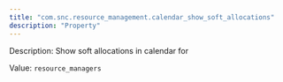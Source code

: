 ```yaml
---
title: "com.snc.resource_management.calendar_show_soft_allocations"
description: "Property"
---
```


Description: Show soft allocations in calendar for

Value: `resource_managers`